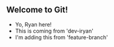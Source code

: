 ## Welcome to Git!


- Yo, Ryan here!
- This is coming from 'dev-iryan'
- I'm adding this from 'feature-branch'